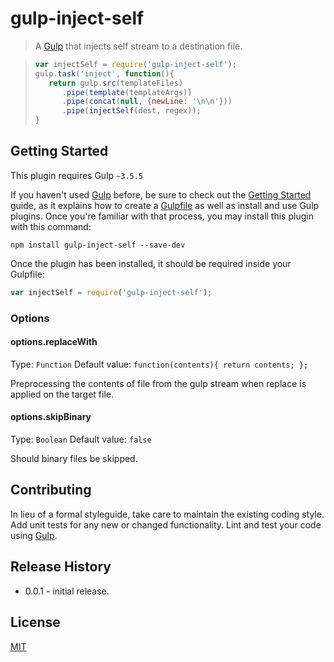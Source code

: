# gulp-inject-self

> A [Gulp](http://gulpjs.com/) that injects self stream to a destination file.

>```js
>var injectSelf = require('gulp-inject-self');
>gulp.task('inject', function(){
>    return gulp.src(templateFiles)
>       .pipe(template(templateArgs))
>       .pipe(concat(null, {newLine: '\n\n'}))
>       .pipe(injectSelf(dest, regex));
>}
>```

## Getting Started
This plugin requires Gulp `~3.5.5`

If you haven't used [Gulp](http://gulpjs.com/) before, be sure to check out the [Getting Started](https://github.com/gulpjs/gulp/blob/master/docs/getting-started.md#getting-started) guide, as it explains how to create a [Gulpfile](https://github.com/gulpjs/gulp/blob/master/docs/getting-started.md#3-create-a-gulpfilejs-at-the-root-of-your-project) as well as install and use Gulp plugins. Once you're familiar with that process, you may install this plugin with this command:

```shell
npm install gulp-inject-self --save-dev
```

Once the plugin has been installed, it should be required inside your Gulpfile:

```js
var injectSelf = require('gulp-inject-self');
```

### Options

#### options.replaceWith
Type: `Function`
Default value: `function(contents){ return contents; };`

Preprocessing the contents of file from the gulp stream when replace is applied on the target file.

#### options.skipBinary
Type: `Boolean`
Default value: `false`

Should binary files be skipped.

## Contributing
In lieu of a formal styleguide, take care to maintain the existing coding style. Add unit tests for any new or changed functionality. Lint and test your code using [Gulp](http://gulpjs.com/).

## Release History
 - 0.0.1 - initial release.

## License
[MIT](https://github.com/welldone-software/gulp-inject-self/blob/master/LICENSE)

